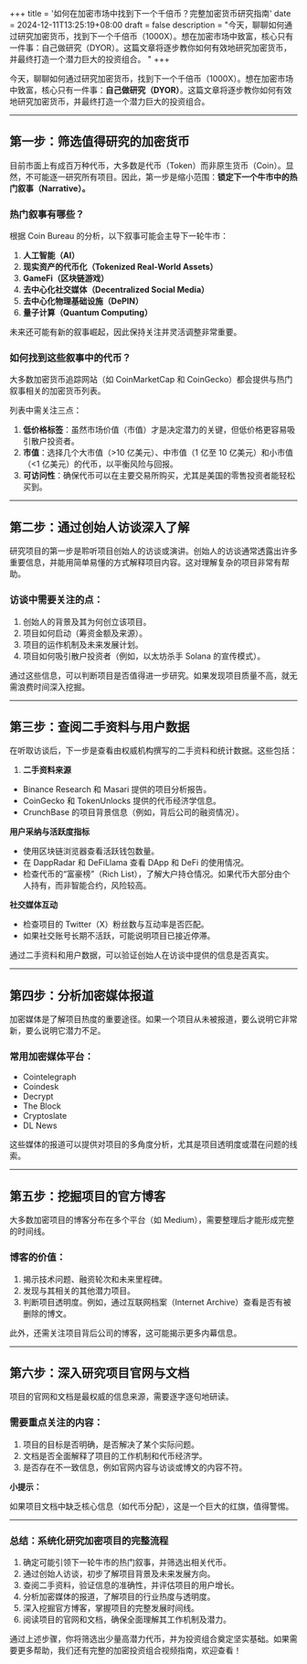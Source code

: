 +++
title = '如何在加密市场中找到下一个千倍币？完整加密货币研究指南'
date = 2024-12-11T13:25:19+08:00
draft = false
description = "今天，聊聊如何通过研究加密货币，找到下一个千倍币（1000X）。想在加密市场中致富，核心只有一件事：自己做研究（DYOR）。这篇文章将逐步教你如何有效地研究加密货币，并最终打造一个潜力巨大的投资组合。  "
+++


今天，聊聊如何通过研究加密货币，找到下一个千倍币（1000X）。想在加密市场中致富，核心只有一件事：**自己做研究（DYOR）**。这篇文章将逐步教你如何有效地研究加密货币，并最终打造一个潜力巨大的投资组合。  

---

## **第一步：筛选值得研究的加密货币**  

目前市面上有成百万种代币，大多数是代币（Token）而非原生货币（Coin）。显然，不可能逐一研究所有项目。因此，第一步是缩小范围：**锁定下一个牛市中的热门叙事（Narrative）。**  

### **热门叙事有哪些？**  

根据 Coin Bureau 的分析，以下叙事可能会主导下一轮牛市：  

1. **人工智能（AI）**  
2. **现实资产的代币化（Tokenized Real-World Assets）**  
3. **GameFi（区块链游戏）**  
4. **去中心化社交媒体（Decentralized Social Media）**  
5. **去中心化物理基础设施（DePIN）**  
6. **量子计算（Quantum Computing）**  

未来还可能有新的叙事崛起，因此保持关注并灵活调整非常重要。

### **如何找到这些叙事中的代币？**  

大多数加密货币追踪网站（如 CoinMarketCap 和 CoinGecko）都会提供与热门叙事相关的加密货币列表。  

列表中需关注三点：  

1. **低价格标签**：虽然市场价值（市值）才是决定潜力的关键，但低价格更容易吸引散户投资者。  
2. **市值**：选择几个大市值（>10 亿美元）、中市值（1 亿至 10 亿美元）和小市值（<1 亿美元）的代币，以平衡风险与回报。  
3. **可访问性**：确保代币可以在主要交易所购买，尤其是美国的零售投资者能轻松买到。  

---

## **第二步：通过创始人访谈深入了解**  

研究项目的第一步是聆听项目创始人的访谈或演讲。创始人的访谈通常透露出许多重要信息，并能用简单易懂的方式解释项目内容。这对理解复杂的项目非常有帮助。  

### **访谈中需要关注的点：**  

1. 创始人的背景及其为何创立该项目。  
2. 项目如何启动（筹资金额及来源）。  
3. 项目的运作机制及未来发展计划。  
4. 项目如何吸引散户投资者（例如，以太坊杀手 Solana 的宣传模式）。  

通过这些信息，可以判断项目是否值得进一步研究。如果发现项目质量不高，就无需浪费时间深入挖掘。  

---

## **第三步：查阅二手资料与用户数据**  

在听取访谈后，下一步是查看由权威机构撰写的二手资料和统计数据。这些包括：  

1. **二手资料来源**  

- Binance Research 和 Masari 提供的项目分析报告。  
- CoinGecko 和 TokenUnlocks 提供的代币经济学信息。  
- CrunchBase 的项目背景信息（例如，背后公司的融资情况）。  

**用户采纳与活跃度指标**  

- 使用区块链浏览器查看活跃钱包数量。  
- 在 DappRadar 和 DeFiLlama 查看 DApp 和 DeFi 的使用情况。  
- 检查代币的“富豪榜”（Rich List），了解大户持仓情况。如果代币大部分由个人持有，而非智能合约，风险较高。  

**社交媒体互动**  

- 检查项目的 Twitter（X）粉丝数与互动率是否匹配。  
- 如果社交账号长期不活跃，可能说明项目已接近停滞。  

通过二手资料和用户数据，可以验证创始人在访谈中提供的信息是否真实。  

---

## **第四步：分析加密媒体报道**  

加密媒体是了解项目热度的重要途径。如果一个项目从未被报道，要么说明它非常新，要么说明它潜力不足。  

### **常用加密媒体平台：**  

- Cointelegraph  
- Coindesk  
- Decrypt  
- The Block  
- Cryptoslate  
- DL News  

这些媒体的报道可以提供对项目的多角度分析，尤其是项目透明度或潜在问题的线索。  

---

## **第五步：挖掘项目的官方博客**  

大多数加密项目的博客分布在多个平台（如 Medium），需要整理后才能形成完整的时间线。  

### **博客的价值：**  

1. 揭示技术问题、融资轮次和未来里程碑。  
2. 发现与其相关的其他潜力项目。  
3. 判断项目透明度。例如，通过互联网档案（Internet Archive）查看是否有被删除的博文。  

此外，还需关注项目背后公司的博客，这可能揭示更多内幕信息。  

---

## **第六步：深入研究项目官网与文档**  

项目的官网和文档是最权威的信息来源，需要逐字逐句地研读。  

### **需要重点关注的内容：**  

1. 项目的目标是否明确，是否解决了某个实际问题。  
2. 文档是否全面解释了项目的工作机制和代币经济学。  
3. 是否存在不一致信息，例如官网内容与访谈或博文的内容不符。  

**小提示：**  

如果项目文档中缺乏核心信息（如代币分配），这是一个巨大的红旗，值得警惕。  

---

### **总结：系统化研究加密项目的完整流程**  

1. 确定可能引领下一轮牛市的热门叙事，并筛选出相关代币。  
2. 通过创始人访谈，初步了解项目背景及未来发展方向。  
3. 查阅二手资料，验证信息的准确性，并评估项目的用户增长。  
4. 分析加密媒体的报道，了解项目的行业热度与透明度。  
5. 深入挖掘官方博客，掌握项目的完整发展时间线。  
6. 阅读项目的官网和文档，确保全面理解其工作机制及潜力。  

通过上述步骤，你将筛选出少量高潜力代币，并为投资组合奠定坚实基础。如果需要更多帮助，我们还有完整的加密投资组合视频指南，欢迎查看！  

